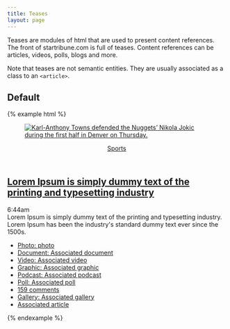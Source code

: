 ```yaml
---
title: Teases
layout: page
---
```


Teases are modules of html that are used to present content references. The front of startribune.com is full of teases. Content references can be articles, videos, polls, blogs and more. 

Note that teases are not semantic entities. They are usually associated as a class to an `<article>`.

## Default


{% example html %}
<article class="tease">
  <figure class="tease-photo">
    <a href="">
      <div class="tease-photo-img stack-thumbnail-mod is-story">
        <img src="http://stmedia.stimg.co/ows_152299140218616.jpg?fit=crop&amp;bg=999&amp;crop=faces" alt="Karl-Anthony Towns defended the Nuggets’ Nikola Jokic during the first half in Denver on Thursday.">
      </div>
    </a>
  </figure>
  <header>
    <a href="/sports/">Sports</a>
  </header>
  <h1><a href="/xxx" >Lorem Ipsum is simply dummy text of the printing and typesetting industry</a></h1>
  <div class="tease-timestamp js-timestamp" data-st-timestamp="2018-04-06T11:44:12.000Z">6:44am</div>
  <div class="tease-summary">Lorem Ipsum is simply dummy text of the printing and typesetting industry. Lorem Ipsum has been the industry's standard dummy text ever since the 1500s.</div>

<div class="tease-related">
  <ul>
  <li>
    <a href="/xxx"><i class="strib-icon strib-camera"></i>Photo: photo</a>
  </li>
  <li>
    <a href="/xxx"><i class="strib-icon strib-document"></i>Document: Associated document</a>
  </li>
  <li>
    <a href="/xxx"><i class="strib-icon strib-media-video-square"></i>Video: Associated video</a>
  </li>
   <li>
    <a href="/xxx"><i class="strib-icon strib-graphic"></i>Graphic: Associated graphic</a>
  </li>
   <li>
    <a href="/xxx"><i class="strib-icon strib-podcast"></i>Podcast: Associated podcast</a>
  </li>
   <li>
    <a href="/xxx"><i class="strib-icon strib-poll"></i>Poll: Associated poll</a>
  </li>
  <li>
    <a href="/xxx/#comments"><i class="strib-icon strib-comment-bubble"></i>159 comments </a>
  </li>
  <li>
    <a href="/xxx/"><i class="strib-icon strib-gallery-grid"></i>Gallery: Associated gallery</a>
  </li>
  <li class="related-icn-article">
    <a href="/xxx">Associated article</a>
  </li>
  </ul>
  </div>
</article>
{% endexample %}

